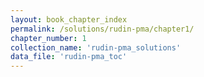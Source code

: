 ```yaml
---
layout: book_chapter_index
permalink: /solutions/rudin-pma/chapter1/
chapter_number: 1
collection_name: 'rudin-pma_solutions'
data_file: 'rudin-pma_toc'
---
```

